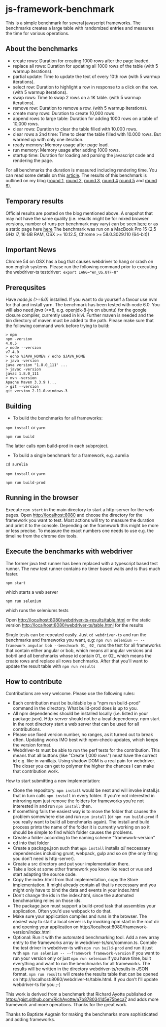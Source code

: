 # js-framework-benchmark

This is a simple benchmark for several javascript frameworks. The benchmarks creates a large table with randomized entries and measures the time for various operations.

## About the benchmarks

* create rows: Duration for creating 1000 rows after the page loaded.
* replace all rows: Duration for updating all 1000 rows of the table (with 5 warmup iterations).
* partial update: Time to update the text of every 10th row (with 5 warmup iterations).
* select row: Duration to highlight a row in response to a click on the row. (with 5 warmup iterations).
* swap rows: Time to swap 2 rows on a 1K table. (with 5 warmup iterations).
* remove row: Duration to remove a row. (with 5 warmup iterations).
* create many rows: Duration to create 10,000 rows
* append rows to large table: Duration for adding 1000 rows on a table of 10,000 rows.
* clear rows: Duration to clear the table filled with 10.000 rows.
* clear rows a 2nd time: Time to clear the table filled with 10.000 rows. But warmed up with only one iteration.
* ready memory: Memory usage after page load.
* run memory: Memory usage after adding 1000 rows.
* startup time: Duration for loading and parsing the javascript code and rendering the page.

For all benchmarks the duration is measured including rendering time. You can read some details on this [article](http://www.stefankrause.net/wp/?p=218).
The results of this benchmark is outlined on my blog ([round 1](http://www.stefankrause.net/wp/?p=191), [round 2](http://www.stefankrause.net/wp/?p=283), [round 3](http://www.stefankrause.net/wp/?p=301), [round 4](http://www.stefankrause.net/wp/?p=316) [round 5](http://www.stefankrause.net/wp/?p=392) and [round 6](http://www.stefankrause.net/wp/?p=431)).

## Temporary results

Official results are posted on the blog mentioned above. A snapshot that may not have the same quality (i.e. 
results might be for mixed browser versions, number of runs per benchmark may vary) can be seen [here](https://rawgit.com/krausest/js-framework-benchmark/master/webdriver-ts-results/table.html) or as a static page here [here](https://rawgit.com/krausest/js-framework-benchmark/master/webdriver-ts/table.html)
The benchmark was run on a MacBook Pro 15 (2,5 GHz i7, 16 GB RAM, OSX >= 10.12.5, Chrome >= 58.0.3029.110 (64-bit))

## Important News

Chrome 54 on OSX has a bug that causes webdriver to hang or crash on non english systems. Please run the following command prior to executing the webdriver-ts testdriver:```
export LANG="en_US.UTF-8"```

## Prerequsites

Have *node.js (>=6.0)* installed. If you want to do yourself a favour use nvm for that and install yarn. The benchmark has been tested with node 6.0.
You will also need *java* (>=8, e.g. openjdk-8-jre on ubuntu) for the google closure compiler, currently used in kivi.
Further maven is needed and the bin directory of maven must be added to the path.
Please make sure that the following command work before trying to build:
```
> npm
npm -version
4.0.5
> node --version
v7.4.0
> echo %JAVA_HOME% / echo $JAVA_HOME
> java -version
java version "1.8.0_111" ...
> javac -version
javac 1.8.0_111
> mvn -version
Apache Maven 3.3.9 (...
> git --version
git version 2.11.0.windows.3
```

## Building

* To build the benchmarks for all frameworks:

`npm install`
or 
`yarn`

`npm run build`

The latter calls npm build-prod in each subproject.

* To build a single benchmark for a framework, e.g. aurelia

`cd aurelia`

`npm install`
or 
`yarn`

`npm run build-prod`

## Running in the browser

Execute `npm start` in the main directory to start a http-server for the web pages.
Open [http://localhost:8080](http://localhost:8080/) and choose the directory for the framework you want to test.
Most actions will try to measure the duration and print it to the console. Depending on the framework this might be more or less precise. To measure the exact numbers one needs to use e.g. the timeline from the chrome dev tools.

## Execute the benchmarks with webdriver

The former java test runner has been replaced with a typescript based test runner. The new test runner contains no timer based waits and is thus much faster.

`npm start`

which starts a web server

`npm run selenium`

which runs the seleniums tests

Open [http://localhost:8080/webdriver-ts-results/table.html](http://localhost:8080/webdriver-ts-results/table.html) or the static version [http://localhost:8080/webdriver-ts/table.html](http://localhost:8080/webdriver-ts/table.html) for the results

Single tests can be repeated easily. Just `cd webdriver-ts` and run the benchmarks and frameworks you want, e.g:
`npm run selenium -- --framework angular bob --benchmark 01_ 02_`
runs the test for all frameworks that contain either angular or bob, which means all angular versions and bobril and all benchmarks whose id contain 01_ or 02_
which means the create rows and replace all rows benchmarks.
After that you'll want to update the result table with
`npm run results`

## How to contribute

Contributions are very welcome. Please use the following rules:
* Each contribution must be buildable by a "npm run build-prod" command in the directory. What build-prod does is up to you.
* All npm dependencies should be installed locally (i.e. listed in your package.json). Http-server should not be a local dependency. npm start in the root directory start a web server that can be used for all contributions.
* Please use fixed version number, no ranges, as it turned out to break often. Updating works IMO best with npm-check-updates, which keeps the version format.
* Webdriver-ts must be able to run the perf tests for the contribution. This means that all buttons (like "Create 1,000 rows") must have the correct id e.g. like in vanillajs. Using shadow DOM is a real pain for webdriver. The closer you can get to polymer the higher the chances I can make that contribution work.

How to start submitting a new implementation:
* Clone the repository. `npm install` would be next and will invoke install.js that in turn calls `npm install` in every folder. If you're not interested in mirroring npm just remove the folders for frameworks you're not interested in and run `npm install` then.
* If something fails the easiest way is to move the folder that causes the problem somewhere else and run `npm install` (or `npm run build-prod` if you really want to build all benchmarks again). The install and build process prints the name of the folder it is currently working on so it should be simple to find which folder causes the problems.
* Create a folder according to the naming scheme "framework-version"
* cd into that folder
* Create a package.json such that `npm install` installs *all* neccessary dependencies including grunt, webpack, gulp and so on (the only thing you don't need is http-server).
* Create a src directory and put your implementation there.
* Take a look at some other framework you know like react or vue and start adapting the source code.
* Copy the index.html from that implementation, copy the Store implementation. It might already contain all that is neccessary and you might only have to bind the data and events in your index.html
* Don't change the ids in the index.html, since the automated benchmarking relies on those ids.
* The package.json must support a build-prod task that assembles your application. Often you'd use webpack to do that.
* Make sure your application compiles and runs in the browser. The easiest way to start a local server is by invoking npm start in the root dir and opening your application on http://localhost:8080/framework-version/index.html
* Optional: Run it with the automated benchmarking tool. Add a new array entry to the frameworks array in webdriver-ts/src/common.ts. Compile the test driver in webdriver-ts with `npm run build-prod` and run it just with `npm run selenium -- --framework framework-version` if you want to run your version only or just `npm run selenium` if you have time, built everything and want to run the benchmarks for all frameworks. The results will be written in the directory webdriver-ts/results in JSON format. `npm run results` will create the results table that can be opened on http://localhost:8080/webdriver-ts/table.html. If you don't I'll update webdriver-ts for you ;-)

This work is derived from a benchmark that Richard Ayotte published on https://gist.github.com/RichAyotte/a7b8780341d5e75beca7 and adds more framework and more operations. Thanks for the great work.

Thanks to Baptiste Augrain for making the benchmarks more sophisticated and adding frameworks.
